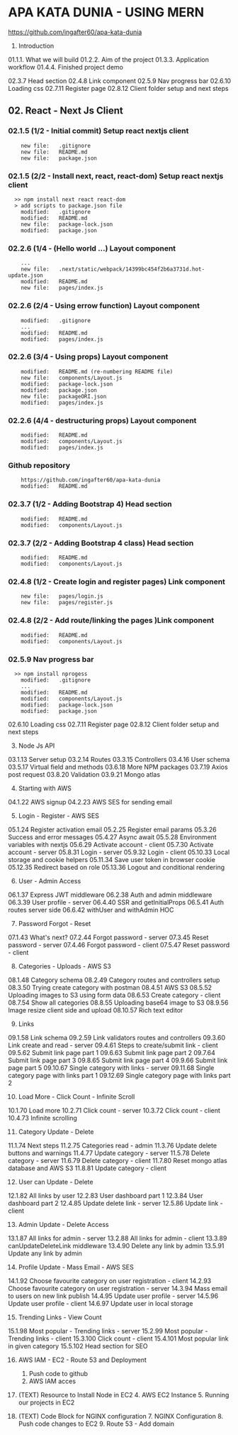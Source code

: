 # APA KATA DUNIA - USING MERN

https://github.com/ingafter60/apa-kata-dunia

1.  Introduction

01.1.1. What we will build
01.2.2. Aim of the project
01.3.3. Application workflow
01.4.4. Finished project demo

02.3.7 Head section
02.4.8 Link component
02.5.9 Nav progress bar
02.6.10 Loading css
02.7.11 Register page
02.8.12 Client folder setup and next steps

## 02. React - Next Js Client

### 02.1.5 (1/2 - Initial commit) Setup react nextjs client

        new file:   .gitignore
        new file:   README.md
        new file:   package.json

### 02.1.5 (2/2 - Install next, react, react-dom) Setup react nextjs client

      >> npm install next react react-dom
      > add scripts to package.json file
        modified:   .gitignore
        modified:   README.md
        new file:   package-lock.json
        modified:   package.json

### 02.2.6 (1/4 - (Hello world ...) Layout component

        ...
        new file:   .next/static/webpack/14399bc454f2b6a3731d.hot-update.json
        modified:   README.md
        new file:   pages/index.js

### 02.2.6 (2/4 - Using errow function) Layout component

        modified:   .gitignore
        ...
        modified:   README.md
        modified:   pages/index.js

### 02.2.6 (3/4 - Using props) Layout component

        modified:   README.md (re-numbering README file)
        new file:   components/Layout.js
        modified:   package-lock.json
        modified:   package.json
        new file:   packageORI.json
        modified:   pages/index.js

### 02.2.6 (4/4 - destructuring props) Layout component

        modified:   README.md
        modified:   components/Layout.js
        modified:   pages/index.js

### Github repository

        https://github.com/ingafter60/apa-kata-dunia
        modified:   README.md

### 02.3.7 (1/2 - Adding Bootstrap 4) Head section

        modified:   README.md
        modified:   components/Layout.js

### 02.3.7 (2/2 - Adding Bootstrap 4 class) Head section

        modified:   README.md
        modified:   components/Layout.js

### 02.4.8 (1/2 - Create login and register pages) Link component

        new file:   pages/login.js
        new file:   pages/register.js

### 02.4.8 (2/2 - Add route/linking the pages )Link component

        modified:   README.md
        modified:   components/Layout.js

### 02.5.9 Nav progress bar

      >> npm install nprogess
        modified:   .gitignore
        ...
        modified:   README.md
        modified:   components/Layout.js
        modified:   package-lock.json
        modified:   package.json

02.6.10 Loading css
02.7.11 Register page
02.8.12 Client folder setup and next steps

3.  Node Js API

03.1.13 Server setup
03.2.14 Routes
03.3.15 Controllers
03.4.16 User schema
03.5.17 Virtual field and methods
03.6.18 More NPM packages
03.7.19 Axios post request
03.8.20 Validation
03.9.21 Mongo atlas

4.  Starting with AWS

04.1.22 AWS signup
04.2.23 AWS SES for sending email

5.  Login - Register - AWS SES

05.1.24 Register activation email
05.2.25 Register email params
05.3.26 Success and error messages
05.4.27 Async await
05.5.28 Environment variables with nextjs
05.6.29 Activate account - client
05.7.30 Activate account - server
05.8.31 Login - server
05.9.32 Login - client
05.10.33 Local storage and cookie helpers
05.11.34 Save user token in browser cookie
05.12.35 Redirect based on role
05.13.36 Logout and conditional rendering

6.  User - Admin Access

06.1.37 Express JWT middleware
06.2.38 Auth and admin middleware
06.3.39 User profile - server
06.4.40 SSR and getInitialProps
06.5.41 Auth routes server side
06.6.42 withUser and withAdmin HOC

7.  Password Forgot - Reset

07.1.43 What's next?
07.2.44 Forgot password - server
07.3.45 Reset password - server
07.4.46 Forgot password - client
07.5.47 Reset password - client

8.  Categories - Uploads - AWS S3

08.1.48 Category schema
08.2.49 Category routes and controllers setup
08.3.50 Trying create category with postman
08.4.51 AWS S3
08.5.52 Uploading images to S3 using form data
08.6.53 Create category - client
08.7.54 Show all categories
08.8.55 Uploading base64 image to S3
08.9.56 Image resize client side and upload
08.10.57 Rich text editor

9.  Links

09.1.58 Link schema
09.2.59 Link validators routes and controllers
09.3.60 Link create and read - server
09.4.61 Steps to create/submit link - client
09.5.62 Submit link page part 1
09.6.63 Submit link page part 2
09.7.64 Submit link page part 3
09.8.65 Submit link page part 4
09.9.66 Submit link page part 5
09.10.67 Single category with links - server
09.11.68 Single category page with links part 1
09.12.69 Single category page with links part 2

10. Load More - Click Count - Infinite Scroll

10.1.70 Load more
10.2.71 Click count - server
10.3.72 Click count - client
10.4.73 Infinite scrolling

11. Category Update - Delete

11.1.74 Next steps
11.2.75 Categories read - admin
11.3.76 Update delete buttons and warnings
11.4.77 Update category - server
11.5.78 Delete category - server
11.6.79 Delete category - client
11.7.80 Reset mongo atlas database and AWS S3
11.8.81 Update category - client

12. User can Update - Delete

12.1.82 All links by user
12.2.83 User dashboard part 1
12.3.84 User dashboard part 2
12.4.85 Update delete link - server
12.5.86 Update link - client

13. Admin Update - Delete Access

13.1.87 All links for admin - server
13.2.88 All links for admin - client
13.3.89 canUpdateDeleteLink middleware
13.4.90 Delete any link by admin
13.5.91 Update any link by admin

14. Profile Update - Mass Email - AWS SES

14.1.92 Choose favourite category on user registration - client
14.2.93 Choose favourite category on user registration - server
14.3.94 Mass email to users on new link publish
14.4.95 Update user profile - server
14.5.96 Update user profile - client
14.6.97 Update user in local storage

15. Trending Links - View Count

15.1.98 Most popular - Trending links - server
15.2.99 Most popular - Trending links - client
15.3.100 Click count - client
15.4.101 Most popular link in given category
15.5.102 Head section for SEO

16. AWS IAM - EC2 - Route 53 and Deployment

    1. Push code to github
    2. AWS IAM acces

17. (TEXT) Resource to Install Node in EC2 4. AWS EC2 Instance 5. Running our projects in EC2
18. (TEXT) Code Block for NGINX configuration 7. NGINX Configuration 8. Push code changes to EC2 9. Route 53 - Add domain
